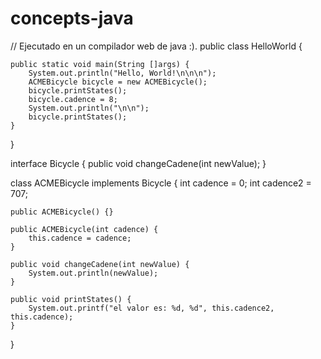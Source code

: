 # concepts-java
// Ejecutado en un compilador web de java :).
public class HelloWorld {

    public static void main(String []args) {
        System.out.println("Hello, World!\n\n\n");
        ACMEBicycle bicycle = new ACMEBicycle();
        bicycle.printStates();
        bicycle.cadence = 8;
        System.out.println("\n\n");
        bicycle.printStates();
    }
}

interface Bicycle {
    public void changeCadene(int newValue);
}

class ACMEBicycle implements Bicycle {
    int cadence = 0;
    int cadence2 = 707;

    public ACMEBicycle() {}

    public ACMEBicycle(int cadence) {
        this.cadence = cadence;
    }
    
    public void changeCadene(int newValue) {
        System.out.println(newValue);
    }

    public void printStates() {
        System.out.printf("el valor es: %d, %d", this.cadence2, this.cadence);
    }
}
